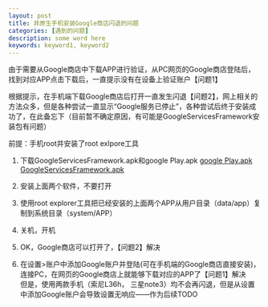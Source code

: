 ```yaml
---
layout: post
title: 非原生手机安装Google商店闪退的问题
categories: [遇到的问题]
description: some word here
keywords: keyword1, keyword2
---
```


由于需要从Google商店中下载APP进行验证，从PC网页的Google商店登陆后，找到对应APP点击下载后，一直提示没有在设备上验证账户【问题1】  

根据提示，在手机端下载Google商店后打开一直发生闪退【问题2】，网上相关的方法众多，但是各种尝试一直显示“Google服务已停止”，各种尝试后终于安装成功了，在此备忘下（目前暂不确定原因，有可能是GoogleServicesFramework安装包有问题）


前提：手机root并安装了root exlpore工具  
1. 下载GoogleServicesFramework.apk和google Play.apk
[google Play.apk](http://pan.baidu.com/s/1dDAuCmt)
[GoogleServicesFramework.apk](http://pan.baidu.com/s/1gdlocUn)

2. 安装上面两个软件，不要打开
3. 使用root explorer工具把已经安装的上面两个APP从用户目录（data/app）复制到系统目录（system/APP）
4. 关机，开机
5. OK，Google商店可以打开了，【问题2】解决
6. 在设置>账户中添加Google账户并登陆(可在手机端的Google商店直接安装)，连接PC，在网页的Google商店上就能够下载对应的APP了【问题1】解决  
但是，使用两款手机（索尼L36h， 三星note3）均不会再闪退，但是从设置中添加Google账户会导致设置无响应——作为后续TODO
